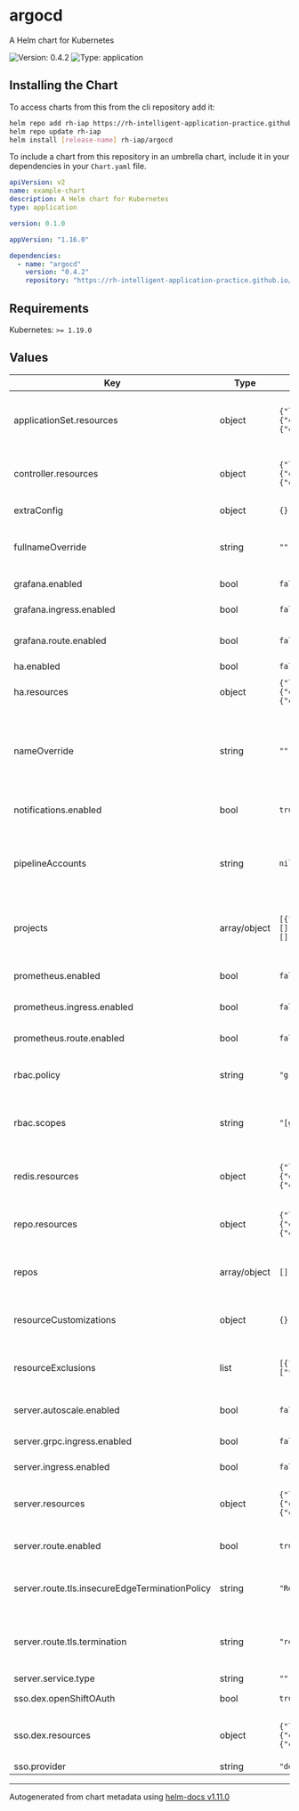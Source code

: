 # argocd

A Helm chart for Kubernetes

![Version: 0.4.2](https://img.shields.io/badge/Version-0.4.2-informational?style=flat-square) ![Type: application](https://img.shields.io/badge/Type-application-informational?style=flat-square)

## Installing the Chart

To access charts from this from the cli repository add it:

```sh
helm repo add rh-iap https://rh-intelligent-application-practice.github.io/helm-charts/
helm repo update rh-iap
helm install [release-name] rh-iap/argocd
```

To include a chart from this repository in an umbrella chart, include it in your dependencies in your `Chart.yaml` file.

```yaml
apiVersion: v2
name: example-chart
description: A Helm chart for Kubernetes
type: application

version: 0.1.0

appVersion: "1.16.0"

dependencies:
  - name: "argocd"
    version: "0.4.2"
    repository: "https://rh-intelligent-application-practice.github.io/helm-charts/"
```

## Requirements

Kubernetes: `>= 1.19.0`

## Values

| Key | Type | Default | Description |
|-----|------|---------|-------------|
| applicationSet.resources | object | `{"limits":{"cpu":"2","memory":"1Gi"},"requests":{"cpu":"250m","memory":"512Mi"}}` | Resource requests and limits for the applicationSet pod |
| controller.resources | object | `{"limits":{"cpu":"2000m","memory":"2048Mi"},"requests":{"cpu":"250m","memory":"1024Mi"}}` | Resource requests and limits for the controller pod |
| extraConfig | object | `{}` | Extra config options |
| fullnameOverride | string | `""` | String to fully override fullname template |
| grafana.enabled | bool | `false` | Enable grafana instance |
| grafana.ingress.enabled | bool | `false` | Enable access via ingress |
| grafana.route.enabled | bool | `false` | Enable access via OpenShift route |
| ha.enabled | bool | `false` |  |
| ha.resources | object | `{"limits":{"cpu":"500m","memory":"256Mi"},"requests":{"cpu":"250m","memory":"128Mi"}}` | Resource requests and limits |
| nameOverride | string | `""` | String to partially override fullname template (will maintain the release name) |
| notifications.enabled | bool | `true` | Enable notifications plugin |
| pipelineAccounts | string | `nil` | Create pipeline accounts and generate a token in the designated namespace |
| projects | array/object | `[{"clusterResourceWhitelist":[],"description":"","destinations":[],"name":"default","sourceRepos":[]}]` | An array of projects objects to be configured within ArgoCD |
| prometheus.enabled | bool | `false` | Enable prometheus instance |
| prometheus.ingress.enabled | bool | `false` | Enable access via ingress |
| prometheus.route.enabled | bool | `false` | Enable access via OpenShift route |
| rbac.policy | string | `"g, system:cluster-admins, role:admin"` | RBAC mapping for roles within ArgoCD |
| rbac.scopes | string | `"[groups]"` | RBAC objects that can be utilized within the policy mapping |
| redis.resources | object | `{"limits":{"cpu":"500m","memory":"256Mi"},"requests":{"cpu":"250m","memory":"128Mi"}}` | Resource requests and limits for the redis pods |
| repo.resources | object | `{"limits":{"cpu":"1","memory":"1Gi"},"requests":{"cpu":"250m","memory":"256Mi"}}` | Resource requests and limits for the repo pod |
| repos | array/object | `[]` | An array of repos objects to be configured within ArgoCD |
| resourceCustomizations | object | `{}` | Resource customizations for ArgoCD instance |
| resourceExclusions | list | `[{"apiGroups":["tekton.dev"],"clusters":["*"],"kinds":["TaskRun","PipelineRun"]}]` | Resource exclusion list for ArgoCD instance |
| server.autoscale.enabled | bool | `false` | Enable autoscaling for server pod |
| server.grpc.ingress.enabled | bool | `false` | Enable grpc ingress option |
| server.ingress.enabled | bool | `false` | Enable access via ingress |
| server.resources | object | `{"limits":{"cpu":"500m","memory":"256Mi"},"requests":{"cpu":"125m","memory":"128Mi"}}` | Resource requests and limits for the server pod |
| server.route.enabled | bool | `true` | Enable access via OpenShift route |
| server.route.tls.insecureEdgeTerminationPolicy | string | `"Redirect"` | Insecure policy behavior for accessing ArgoCD Route |
| server.route.tls.termination | string | `"reencrypt"` | TLS cert termination policy for accessing ArgoCD Route |
| server.service.type | string | `""` |  |
| sso.dex.openShiftOAuth | bool | `true` | Enable login via OpenShiftOAuth |
| sso.dex.resources | object | `{"limits":{"cpu":"500m","memory":"256Mi"},"requests":{"cpu":"250m","memory":"128Mi"}}` | Resource requests and limits for the dex pod |
| sso.provider | string | `"dex"` | SSO provider |

----------------------------------------------
Autogenerated from chart metadata using [helm-docs v1.11.0](https://github.com/norwoodj/helm-docs/releases/v1.11.0)

